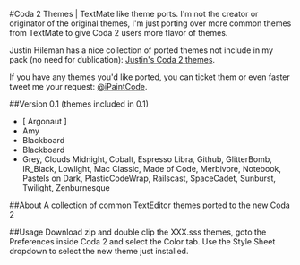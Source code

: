 #Coda 2 Themes | TextMate like theme ports.
 I'm not the creator or originator of the original themes, I'm just porting over more common themes from TextMate to give Coda 2 users more flavor of themes. 

Justin Hileman has a nice collection of ported themes not include in my pack (no need for dublication):  [Justin's Coda 2 themes](http://justinhileman.info/coda-colors/).

If you have any themes you'd like ported, you can ticket them or even faster tweet me your request: [@iPaintCode](http://twitter.com/iPaintCode/).

##Version 0.1 
(themes included in 0.1)
* [ Argonaut ]
* Amy
* Blackboard
* Blackboard
* Grey, Clouds Midnight, Cobalt, Espresso Libra, Github, GlitterBomb, IR_Black, Lowlight, Mac Classic, Made of Code, Merbivore, Notebook, Pastels on Dark, PlasticCodeWrap, Railscast, SpaceCadet, Sunburst, Twilight, Zenburnesque

##About
A collection of common TextEditor themes ported to the new Coda 2

##Usage
Download zip and double clip the XXX.sss themes, goto the Preferences inside
Coda 2 and select the Color tab. Use the Style Sheet dropdown to select the new
theme just installed.
